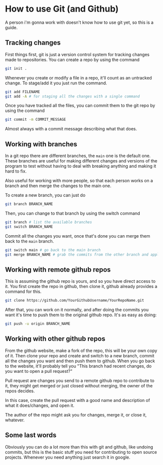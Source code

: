 # How to use Git (and Github)

A person i'm gonna work with doesn't know how to use git yet, so this is a guide.

## Tracking changes

First things first, git is just a version control system for tracking changes made to repositories.
You can create a repo by using the command
```bash
git init .
```

Whenever you create or modify a file in a repo, it'll count as an untracked change.
To stage/add it you just run the command.
```bash
git add FILENAME
git add -A # for staging all the changes with a single command
```

Once you have tracked all the files, you can commit them to the git repo by using the command
```bash
git commit -m COMMIT_MESSAGE
```

Almost always with a commit message describing what that does.

## Working with branches
In a git repo there are different branches, the `main` one is the default one.
These branches are useful for making different changes and versions of the program to test
without having to deal with breaking anything and making it hard to fix.

Also useful for working with more people, so that each person works on a branch and then merge
the changes to the main one.

To create a new branch, you can just do
```bash
git branch BRANCH_NAME
```

Then, you can change to that branch by using the switch command
```bash
git branch # list the available branches
git switch BRANCH_NAME
```

Commit all the changes you want, once that's done you can merge them back to the `main` branch.
```bash
git switch main # go back to the main branch
git merge BRANCH_NAME # grab the commits from the other branch and apply them to main
```

## Working with remote github repos

This is assuming the github repo is yours, and so you have direct access to it.
You first create the repo in github, then clone it, github already provides a command for this.
```bash
git clone https://github.com/YourGithubUsername/YourRepoName.git
```

After that, you can work on it normally, and after doing the commits you want it's time to push them
to the original github repo. It's as easy as doing:
```bash
git push -u origin BRANCH_NAME
```

## Working with other github repos

From the github website, make a fork of the repo, this will be your own copy of it.
Then clone your repo and create and switch to a new branch, commit all the changes you want
and then push them to github.
When you go back to the website, it'll probably tell you "This branch had recent changes, do you want
to open a pull request?"

Pull request are changes you send to a remote github repo to contribute to it, they might get merged
or just closed without merging, the owner of the repos decides.

In this case, create the pull request with a good name and description of what it does/changes, and open it.

The author of the repo might ask you for changes, merge it, or close it, whatever.

## Some last words

Obviously you can do a lot more than this with git and github, like undoing commits, but this is the 
basic stuff you need for contributing to open source projects. Whenever you need anything just search it
in google.

